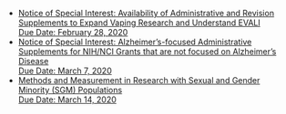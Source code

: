 <ul class="usa-collection animated-collection">
  <li class="usa-collection__item">
    <div class="usa-collection__body">
      <span class="usa-collection__heading">
        <a
          class="usa-link"
          href="https://trumpadministration.archives.performance.gov/presidents-winners-press-release/"
          >Notice of Special Interest: Availability of Administrative and Revision Supplements to Expand Vaping Research and Understand EVALI
          <br>
          <span class="due-date">Due Date: February 28, 2020</span>
          </a>
      </span>
    </div>
  </li>
  <li class="usa-collection__item">
    <div class="usa-collection__body">
      <span class="usa-collection__heading">
        <a
          class="usa-link"
          href="https://trumpadministration.archives.performance.gov/presidents-winners-press-release/"
          >Notice of Special Interest: Alzheimer’s-focused Administrative Supplements for NIH/NCI Grants that are not focused on Alzheimer’s Disease
          <br>
          <span class="due-date">Due Date: March 7, 2020</span>
          </a>
      </span>
    </div>
  </li>
  <li class="usa-collection__item">
    <div class="usa-collection__body">
      <span class="usa-collection__heading">
        <a
          class="usa-link"
          href="https://trumpadministration.archives.performance.gov/presidents-winners-press-release/"
          >Methods and Measurement in Research with Sexual and Gender Minority (SGM) Populations
          <br>
          <span class="due-date">Due Date: March 14, 2020</span>
          </a>
      </span>
    </div>
  </li>
</ul>